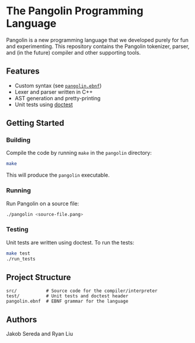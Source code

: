 # The Pangolin Programming Language

Pangolin is a new programming language that we developed purely for fun and experimenting. This repository contains the Pangolin tokenizer, parser, and (in the future) compiler and other supporting tools.

## Features

- Custom syntax (see [`pangolin.ebnf`](pangolin.ebnf))
- Lexer and parser written in C++
- AST generation and pretty-printing
- Unit tests using [doctest](https://github.com/doctest/doctest)

## Getting Started

### Building

Compile the code by running `make` in the `pangolin` directory:

```sh
make
```

This will produce the `pangolin` executable.

### Running

Run Pangolin on a source file:

```sh
./pangolin <source-file.pang>
```

### Testing

Unit tests are written using doctest. To run the tests:

```sh
make test
./run_tests
```

## Project Structure

```
src/           # Source code for the compiler/interpreter
test/          # Unit tests and doctest header
pangolin.ebnf  # EBNF grammar for the language
```

## Authors

Jakob Sereda and Ryan Liu